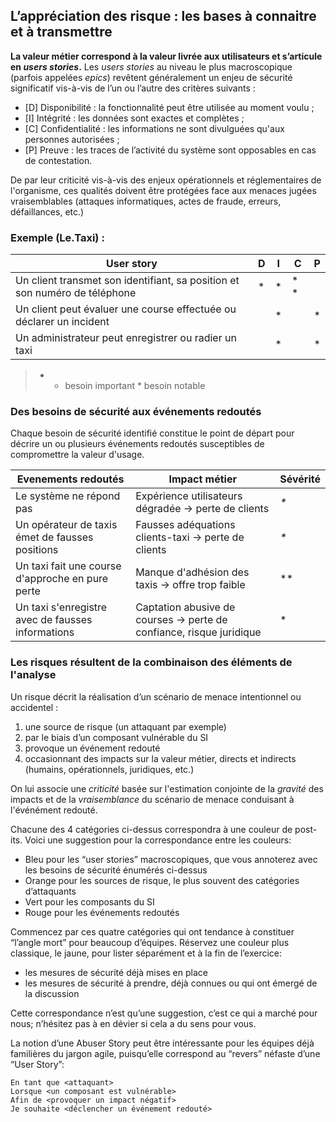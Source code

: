 ## L’appréciation des risque : les bases à connaitre et à transmettre

**La valeur métier correspond à la valeur livrée aux utilisateurs et s’articule en *users stories*.** Les *users stories* au niveau le plus macroscopique (parfois appelées *epics*) revêtent généralement un enjeu de sécurité significatif vis-à-vis de l’un ou l’autre des critères suivants :

* \[D\] Disponibilité : la fonctionnalité peut être utilisée au moment voulu ;
* \[I\] Intégrité : les données sont exactes et complètes ;
* \[C\] Confidentialité : les informations ne sont divulguées qu'aux personnes autorisées ; 
* \[P\] Preuve : les traces de l’activité du système sont opposables en cas de contestation.

De par leur criticité vis-à-vis des enjeux opérationnels et réglementaires de l'organisme, ces qualités doivent être protégées face aux menaces jugées vraisemblables \(attaques informatiques, actes de fraude, erreurs, défaillances, etc.\)

### Exemple \(Le.Taxi\) :

| **User story** | **D** | **I** | **C** | **P** |
| --- | --- | --- | --- | --- |
| Un client transmet son identifiant, sa position et son numéro de téléphone | \* | \* | \* \* |  |
| Un client peut évaluer une course effectuée ou déclarer un incident |  | \* |  | \* |
| Un administrateur peut enregistrer ou radier un taxi |  | \* |  | \* |

> * * besoin important \* besoin notable

### Des besoins de sécurité aux événements redoutés

Chaque besoin de sécurité identifié constitue le point de départ pour décrire un ou plusieurs événements redoutés susceptibles de compromettre la valeur d'usage.

| **Evenements redoutés** | **Impact métier** | Sévérité |
| --- | --- | --- |
| Le système ne répond pas | Expérience utilisateurs dégradée -&gt; perte de clients | _\*_ |
| Un opérateur de taxis émet de fausses positions | Fausses adéquations clients-taxi -&gt; perte de clients | _\*_ |
| Un taxi fait une course d'approche en pure perte | Manque d'adhésion des taxis -&gt; offre trop faible | \*\* |
| Un taxi s'enregistre avec de fausses informations | Captation abusive de courses -&gt; perte de confiance, risque juridique | \* |

### Les risques résultent de la combinaison des éléments de l'analyse

Un risque décrit la réalisation d’un scénario de menace intentionnel ou accidentel :  
1. une source de risque \(un attaquant par exemple\)  
2. par le biais d’un composant vulnérable du SI  
3. provoque un événement redouté  
4. occasionnant des impacts sur la valeur métier, directs et indirects \(humains, opérationnels, juridiques, etc.\)

On lui associe une _criticité_ basée sur l'estimation conjointe de la _gravité_ des impacts et de la _vraisemblance_ du scénario de menace conduisant à l'événément redouté.

Chacune des 4 catégories ci-dessus correspondra à une couleur de post-its. Voici une suggestion pour la correspondance entre les couleurs:

* Bleu pour les “user stories” macroscopiques, que vous annoterez avec les besoins de sécurité énumérés ci-dessus
* Orange pour les sources de risque, le plus souvent des catégories d’attaquants
* Vert pour les composants du SI
* Rouge pour les événements redoutés

Commencez par ces quatre catégories qui ont tendance à constituer “l’angle mort” pour beaucoup d’équipes. Réservez une couleur plus classique, le jaune, pour lister séparément et à la fin de l’exercice:

* les mesures de sécurité déjà mises en place
* les mesures de sécurité à prendre, déjà connues ou qui ont émergé de la discussion

Cette correspondance n’est qu’une suggestion, c’est ce qui a marché pour nous; n’hésitez pas à en dévier si cela a du sens pour vous.

La notion d’une Abuser Story peut être intéressante pour les équipes déjà familières du jargon agile, puisqu’elle correspond au “revers” néfaste d’une “User Story”:

```
En tant que <attaquant>
Lorsque <un composant est vulnérable>
Afin de <provoquer un impact négatif>
Je souhaite <déclencher un événement redouté>
```




